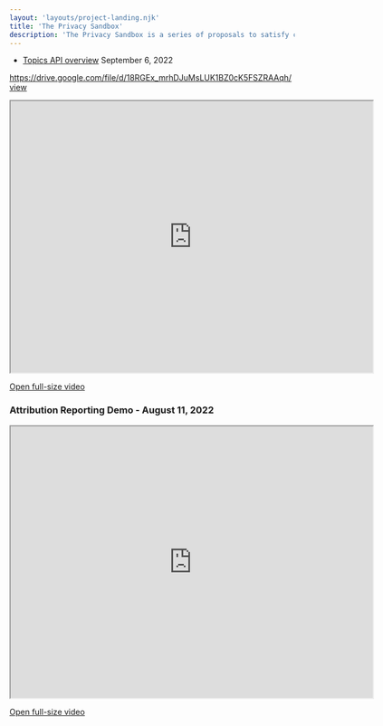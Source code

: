 ```yaml
---
layout: 'layouts/project-landing.njk'
title: 'The Privacy Sandbox'
description: 'The Privacy Sandbox is a series of proposals to satisfy cross-site use cases without third-party cookies or other tracking mechanisms.'
---
```


- [Topics API overview](https://drive.google.com/file/d/1831_uKSlTwnSzYNjpp9pkDEniDA_Q9lF/edit) September 6, 2022

https://drive.google.com/file/d/18RGEx_mrhDJuMsLUK1BZ0cK5FSZRAAqh/view

<iframe src="https://drive.google.com/file/d/18RGEx_mrhDJuMsLUK1BZ0cK5FSZRAAqh/preview" width="640" height="480" allow="autoplay"></iframe>

[Open full-size video](https://drive.google.com/file/d/18RGEx_mrhDJuMsLUK1BZ0cK5FSZRAAqh/preview)

### Attribution Reporting Demo - August 11, 2022

<iframe src="https://drive.google.com/file/d/1hmHoM3xyU4eLTJ1dM7_E8x-u6nZgim1O/preview" width="640" height="480" allow="autoplay"></iframe>

[Open full-size video](https://drive.google.com/file/d/1hmHoM3xyU4eLTJ1dM7_E8x-u6nZgim1O/preview)